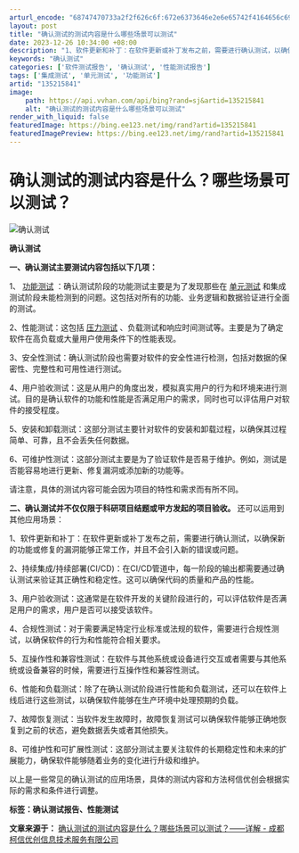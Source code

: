 ```yaml
---
arturl_encode: "68747470733a2f2f626c6f:672e6373646e2e6e65742f4164656c696e65796f756e67382f:61727469636c652f64657461696c732f313335323135383431"
layout: post
title: "确认测试的测试内容是什么哪些场景可以测试"
date: 2023-12-26 10:34:00 +08:00
description: "1、软件更新和补丁：在软件更新或补丁发布之前，需要进行确认测试，以确保新的功能或修复的漏洞能够正常工"
keywords: "确认测试"
categories: ['软件测试报告', '确认测试', '性能测试报告']
tags: ['集成测试', '单元测试', '功能测试']
artid: "135215841"
image:
    path: https://api.vvhan.com/api/bing?rand=sj&artid=135215841
    alt: "确认测试的测试内容是什么哪些场景可以测试"
render_with_liquid: false
featuredImage: https://bing.ee123.net/img/rand?artid=135215841
featuredImagePreview: https://bing.ee123.net/img/rand?artid=135215841
---
```


# 确认测试的测试内容是什么？哪些场景可以测试？

![确认测试](https://i-blog.csdnimg.cn/blog_migrate/82a5cc5469672f98e62a5d91f130d0ad.jpeg)

**确认测试**

**一、确认测试主要测试内容包括以下几项：**

1、
[功能测试](https://www.kexintest.com/h-col-120.html "功能测试")
：确认测试阶段的功能测试主要是为了发现那些在
[单元测试](https://www.kexintest.com/ "单元测试")
和集成测试阶段未能检测到的问题。这包括对所有的功能、业务逻辑和数据验证进行全面的测试。

2、性能测试：这包括
[压力测试](https://www.kexintest.com/h-col-122.html "压力测试")
、负载测试和响应时间测试等。主要是为了确定软件在高负载或大量用户使用条件下的性能表现。

3、安全性测试：确认测试阶段也需要对软件的安全性进行检测，包括对数据的保密性、完整性和可用性进行测试。

4、用户验收测试：这是从用户的角度出发，模拟真实用户的行为和环境来进行测试。目的是确认软件的功能和性能是否满足用户的需求，同时也可以评估用户对软件的接受程度。

5、安装和卸载测试：这部分测试主要针对软件的安装和卸载过程，以确保其过程简单、可靠，且不会丢失任何数据。

6、可维护性测试：这部分测试主要是为了验证软件是否易于维护。例如，测试是否能容易地进行更新、修复漏洞或添加新的功能等。

请注意，具体的测试内容可能会因为项目的特性和需求而有所不同。

**二、确认测试并不仅仅限于科研项目结题或甲方发起的项目验收。**
还可以运用到其他应用场景：

1、软件更新和补丁：在软件更新或补丁发布之前，需要进行确认测试，以确保新的功能或修复的漏洞能够正常工作，并且不会引入新的错误或问题。

2、持续集成/持续部署(CI/CD)：在CI/CD管道中，每一阶段的输出都需要通过确认测试来验证其正确性和稳定性。这可以确保代码的质量和产品的性能。

3、用户验收测试：这通常是在软件开发的关键阶段进行的，可以评估软件是否满足用户的需求，用户是否可以接受该软件。

4、合规性测试：对于需要满足特定行业标准或法规的软件，需要进行合规性测试，以确保软件的行为和性能符合相关要求。

5、互操作性和兼容性测试：在软件与其他系统或设备进行交互或者需要与其他系统或设备兼容的时候，需要进行互操作性和兼容性测试。

6、性能和负载测试：除了在确认测试阶段进行性能和负载测试，还可以在软件上线后进行这些测试，以确保软件能够在生产环境中处理预期的负载。

7、故障恢复测试：当软件发生故障时，故障恢复测试可以确保软件能够正确地恢复到之前的状态，避免数据丢失或者其他损失。

8、可维护性和可扩展性测试：这部分测试主要关注软件的长期稳定性和未来的扩展能力，确保软件能够随着业务的变化进行升级和维护。

以上是一些常见的确认测试的应用场景，具体的测试内容和方法柯信优创会根据实际的需求和条件进行调整。

**标签：确认测试报告、性能测试**

**文章来源于：**
[确认测试的测试内容是什么？哪些场景可以测试？——详解 - 成都柯信优创信息技术服务有限公司](https://www.kexintest.com/sys-nd/846.html "确认测试的测试内容是什么？哪些场景可以测试？——详解 - 成都柯信优创信息技术服务有限公司")